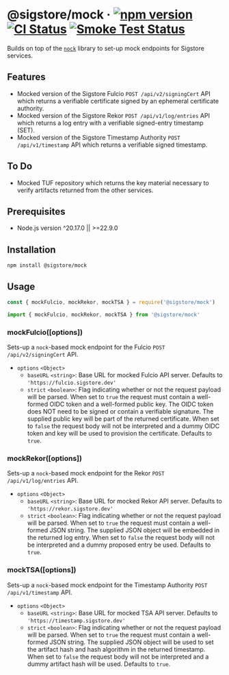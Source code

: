 # @sigstore/mock &middot; [![npm version](https://img.shields.io/npm/v/@sigstore/mock.svg?style=flat)](https://www.npmjs.com/package/@sigstore/mock) [![CI Status](https://github.com/sigstore/sigstore-js/workflows/CI/badge.svg)](https://github.com/sigstore/sigstore-js/actions/workflows/ci.yml) [![Smoke Test Status](https://github.com/sigstore/sigstore-js/workflows/smoke-test/badge.svg)](https://github.com/sigstore/sigstore-js/actions/workflows/smoke-test.yml)

Builds on top of the [`nock`][1] library to set-up mock endpoints for Sigstore
services.

## Features

* Mocked version of the Sigstore Fulcio `POST /api/v2/signingCert` API which
  returns a verifiable certificate signed by an ephemeral certificate authority.
* Mocked version of the Sigstore Rekor `POST /api/v1/log/entries` API which
  returns a log entry with a verifiable signed-entry timestamp (SET).
* Mocked version of the Sigstore Timestamp Authority `POST /api/v1/timestamp`
  API which returns a verifiable signed timestamp.

## To Do

* Mocked TUF repository which returns the key material necessary to
  verify artifacts returned from the other services.

## Prerequisites

- Node.js version ^20.17.0 || >=22.9.0

## Installation

```
npm install @sigstore/mock
```

## Usage

```javascript
const { mockFulcio, mockRekor, mockTSA } = require('@sigstore/mock')
```

```javascript
import { mockFulcio, mockRekor, mockTSA } from '@sigstore/mock'
```

### mockFulcio([options])
Sets-up a `nock`-based mock endpoint for the Fulcio `POST /api/v2/signingCert` API.

* `options` `<Object>`
  * `baseURL` `<string>`: Base URL for mocked Fulcio API server. Defaults to
    `'https://fulcio.sigstore.dev'`
  * `strict` `<boolean>`: Flag indicating whether or not the request payload
    will be parsed. When set to `true` the request must contain a well-formed
    OIDC token and a well-formed public key. The OIDC token does NOT need to be
    signed or contain a verifiable signature. The supplied public key will be
    part of the returned certificate. When set to `false` the request body will
    not be interpreted and a dummy OIDC token and key will be used to provision
    the certificate. Defaults to `true`.

### mockRekor([options])
Sets-up a `nock`-based mock endpoint for the Rekor `POST /api/v1/log/entries` API.

* `options` `<Object>`
  * `baseURL` `<string>`: Base URL for mocked Rekor API server. Defaults to
    `'https://rekor.sigstore.dev'`
  * `strict` `<boolean>`: Flag indicating whether or not the request payload
    will be parsed. When set to `true` the request must contain a well-formed
    JSON string. The supplied JSON object will be embedded in the returned
    log entry. When set to `false` the request body will not be interpreted
    and a dummy proposed entry  be used. Defaults to `true`.

### mockTSA([options])
Sets-up a `nock`-based mock endpoint for the Timestamp Authority `POST /api/v1/timestamp` API.

* `options` `<Object>`
  * `baseURL` `<string>`: Base URL for mocked TSA API server. Defaults to
    `'https://timestamp.sigstore.dev'`
  * `strict` `<boolean>`: Flag indicating whether or not the request payload
    will be parsed. When set to `true` the request must contain a well-formed
    JSON string. The supplied JSON object will be used to set the artifact hash
    and hash algorithm in the returned timestamp. When set to `false` the
    request body will not be interpreted and a dummy artifact hash will be
    used. Defaults to `true`.

[1]: https://github.com/nock/nock
